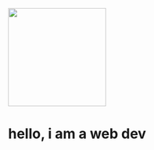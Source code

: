 <!DOCTYPE html>
<html>
<head>
</head>
<body>
  <img src="image/good.png" width="200px">
    <p>
      <h1>hello, i am a web dev</h1>
    </p>
</body>
</html>
